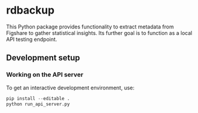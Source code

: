 rdbackup
=========

This Python package provides functionality to extract metadata from Figshare
to gather statistical insights.  Its further goal is to function as a
local API testing endpoint.

## Development setup



### Working on the API server

To get an interactive development environment, use:
```python
pip install --editable .
python run_api_server.py
```

